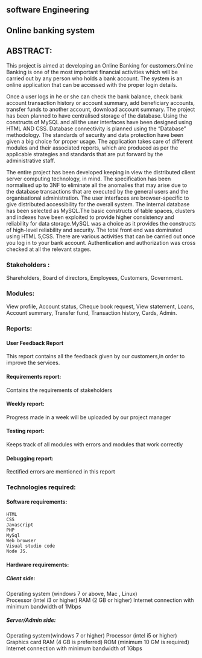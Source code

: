 ## software Engineering 

## Online banking system
## ABSTRACT:
This project is aimed at developing an Online Banking for customers.Online Banking is one of the most important financial activities which will be carried out by any person who holds a bank account.  The system is an online application that can be accessed with the proper login details.

Once a user logs in he or she can check the bank balance, check bank account transaction history or account summary, add beneficiary accounts, transfer funds to another account, download account summary. The project has been planned to have  centralised storage of the database. Using the constructs of MySQL and all the user interfaces have been designed using HTML AND CSS. Database connectivity is planned using the “Database” methodology. The standards of security and data protection have been given a big choice for proper usage. The application takes care of different modules and their associated reports, which are produced as per the applicable strategies and standards that are put forward by the administrative staff.

The entire project has been developed keeping in view the distributed client server computing technology, in mind. The specification has been normalised up to 3NF to eliminate all the anomalies that may arise due to the database transactions that are executed by the general users and the organisational administration. The user interfaces are browser-specific to give distributed accessibility for the overall system. The internal database has been selected as MySQL.The basic constructs of table spaces, clusters and indexes have been exploited to provide higher consistency and reliability for data storage.MySQL was a choice as it provides the constructs of high-level reliability and security. The total front end was dominated using HTML 5,CSS. There are various activities that can be carried out once you log in to your bank account. Authentication and authorization was cross checked at all the relevant stages.


### Stakeholders :
 Shareholders,
  Board of directors,
  Employees,
  Customers,
  Government. 
  
### Modules:
View profile,
Account status,
Cheque book request,
View statement,
Loans,
Account summary,
Transfer fund,
Transaction history,
Cards,
Admin.

### Reports:
#### User Feedback Report
  This report contains all the feedback given by our customers,in order to improve the services.
#### Requirements report:
  Contains the requirements of stakeholders
#### Weekly report:
  Progress made in a week will be uploaded by our project manager
#### Testing report:
  Keeps track of all modules with errors and modules that work correctly
#### Debugging report:
  Rectified errors are mentioned in this report
  
### Technologies required:
#### Software requirements:
    HTML
    CSS
    Javascript
    PHP
    MySql
    Web browser
    Visual studio code
    Node JS.
#### Hardware requirements:
##### Client side:
  Operating system (windows 7 or above, Mac , Linux)  
  Processor (intel i3 or higher)
  RAM (2 GB or higher)
  Internet connection with minimum bandwidth of 1Mbps
##### Server/Admin side:
  Operating system(windows 7 or higher)
  Processor (intel i5 or higher)
  Graphics card
  RAM (4 GB is preferred)
  ROM (minimum 10 GM is required)
  Internet connection with minimum bandwidth of 1Gbps

  

